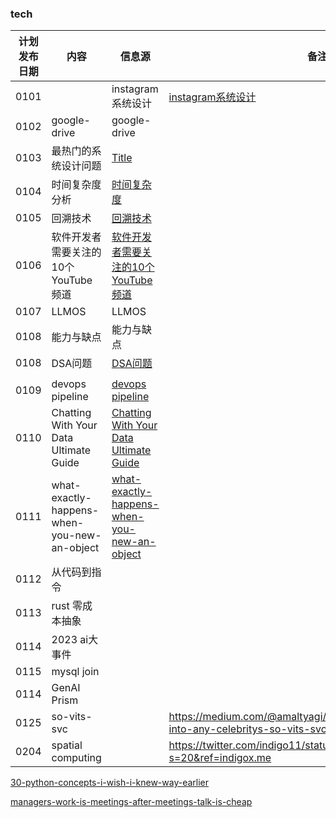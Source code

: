 ### tech

| 计划发布日期 | 内容 | 信息源 |备注|
|---------|---------|---------|-|
| 0101   |    |   instagram系统设计 |  [instagram系统设计](https://medium.com/coders-mojo/day-4-of-system-design-case-studies-series-design-instagram-part-1-10943440f29c)|
| 0102   | google-drive   | google-drive   |  |
| 0103   | 最热门的系统设计问题   | [Title](https://medium.com/coders-mojo/most-popular-system-design-questions-mega-compilation-45218129fe26)   |  |
| 0104   | 时间复杂度分析   | [时间复杂度](https://medium.com/coders-mojo/day-4-of-30-days-of-data-structures-and-algorithms-and-system-design-simplified-83d4c90d9115)   |  |
| 0105   | 回溯技术   | [回溯技术](https://medium.com/coders-mojo/day-5-of-30-days-of-data-structures-and-algorithms-and-system-design-simplified-backtracking-f7de93dbe72d)   |  |
| 0106   | 软件开发者需要关注的10个YouTube频道   | [软件开发者需要关注的10个YouTube频道](https://english4it.medium.com/10-youtube-channels-every-software-developer-should-follow-82277bcc145e)   |  |
| 0107   | LLMOS   |LLMOS   |  |
| 0108   | 能力与缺点   |能力与缺点   |  |
| 0108   | DSA问题   |[DSA问题](https://medium.com/@mukhopadhyaypushan42/best-way-to-solve-dsa-problems-become-a-pro-ccba897469c1)
   |  |
| 0109   | devops pipeline   |[devops pipeline](https://freedium.cfd/8182cc0a8de7)   |  |
| 0110   | Chatting With Your Data Ultimate Guide   |[Chatting With Your Data Ultimate Guide](https://freedium.cfd/a4e909591436)   |  |
| 0111   | what-exactly-happens-when-you-new-an-object   |[what-exactly-happens-when-you-new-an-object ](https://freedium.cfd/https://iorilan.medium.com/what-exactly-happens-when-you-new-an-object-ea38d9740617)  |  |
| 0112   |  从代码到指令||  |
| 0113   |  rust 零成本抽象||  |
| 0114   |  2023 ai大事件||  |
| 0115   |  mysql join||  |
| 0114   |  GenAI Prism||  |
| 0125   |  so-vits-svc|| https://medium.com/@amaltyagi/how-to-turn-your-voice-into-any-celebritys-so-vits-svc-4-0-e92222a287e2 |
| 0204   |  spatial computing|| https://twitter.com/indigo11/status/1743873899404947562?s=20&ref=indigox.me |
[30-python-concepts-i-wish-i-knew-way-earlier](https://freedium.cfd/https://levelup.gitconnected.com/30-python-concepts-i-wish-i-knew-way-earlier-3add72af6433)

[managers-work-is-meetings-after-meetings-talk-is-cheap](https://iorilan.medium.com/my-managers-work-is-meetings-after-meetings-talk-is-cheap-d369ae4a54ce)
